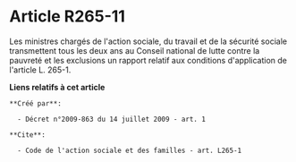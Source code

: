 # Article R265-11

Les ministres chargés de l'action sociale, du travail et de la sécurité sociale transmettent tous les deux ans au Conseil
national de lutte contre la pauvreté et les exclusions un rapport relatif aux conditions d'application de l'article L. 265-1.

**Liens relatifs à cet article**

	**Créé par**:

	  - Décret n°2009-863 du 14 juillet 2009 - art. 1

	**Cite**:

	  - Code de l'action sociale et des familles - art. L265-1
